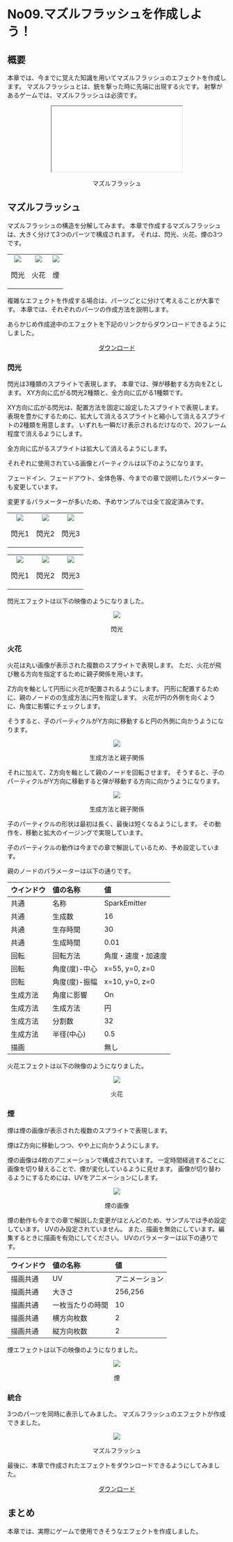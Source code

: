 ﻿# No09.マズルフラッシュを作成しよう！

<div class="main">

## 概要

本章では、今までに覚えた知識を用いてマズルフラッシュのエフェクトを作成します。
マズルフラッシュとは、銃を撃った時に先端に出現する火です。
射撃があるゲームでは、マズルフラッシュは必須です。

<div align="center">
<iframe src='../../Sample/viewer.html#09_02_Sample/09.efk'></iframe>
<p>マズルフラッシュ</p>
</div>

## マズルフラッシュ

マズルフラッシュの構造を分解してみます。
本章で作成するマズルフラッシュは、大きく分けて3つのパーツで構成されます。
それは、閃光、火花、煙の3つです。

<div align="center">
<table>
<tr>

<td>
<div align="center">
<img src="../../img/Tutorial/09/flash.png">
<p>閃光</p>
</div>
</td>

<td>
<div align="center">
<img src="../../img/Tutorial/09/spark.png">
<p>火花</p>
</div>
</td>

<td>
<div align="center">
<img src="../../img/Tutorial/09/smoke.png">
<p>煙</p>
</div>
</td>

</tr>
</table>
</div>

複雑なエフェクトを作成する場合は、パーツごとに分けて考えることが大事です。
本章では、それぞれのパーツの作成方法を説明します。

あらかじめ作成途中のエフェクトを下記のリンクからダウンロードできるようにしました。

<div align="center">
<a href = "../../Sample/09_01_Sample.zip">ダウンロード</a>
</div>

### 閃光

閃光は3種類のスプライトで表現します。
本章では、弾が移動する方向をZとします。
XY方向に広がる閃光2種類と、全方向に広がる1種類です。

XY方向に広がる閃光は、配置方法を固定に設定したスプライトで表現します。
表現を豊かにするために、拡大して消えるスプライトと縮小して消えるスプライトの2種類を用意します。
いずれも一瞬だけ表示されるだけなので、20フレーム程度で消えるようにします。

全方向に広がるスプライトは拡大して消えるようにします。

それぞれに使用されている画像とパーティクルは以下のようになります。

フェードイン、フェードアウト、全体色等、今までの章で説明したパラメーターも変更しています。

変更するパラメーターが多いため、予めサンプルでは全て設定済みです。

<div align="center">
<table>
<tr>

<td>
<div align="center">
<img src="../../img/Tutorial/09/flash1.png">
<p>閃光1</p>
</div>
</td>

<td>
<div align="center">
<img src="../../img/Tutorial/09/flash2.png">
<p>閃光2</p>
</div>
</td>

<td>
<div align="center">
<img src="../../img/Tutorial/09/flash3.png">
<p>閃光3</p>
</div>
</td>

</tr>
</table>
</div>

<div align="center">
<table>
<tr>

<td>
<div align="center">
<img src="../../img/Tutorial/09/flash1_image.png">
<p>閃光1</p>
</div>
</td>

<td>
<div align="center">
<img src="../../img/Tutorial/09/flash2_image.png">
<p>閃光2</p>
</div>
</td>

<td>
<div align="center">
<img src="../../img/Tutorial/09/flash3_image.png">
<p>閃光3</p>
</div>
</td>

</tr>
</table>
</div>

閃光エフェクトは以下の映像のようになりました。

<div align="center">
<img src="../../img/Tutorial/09/flash.gif">
<p>閃光</p>
</div>

### 火花

火花は丸い画像が表示された複数のスプライトで表現します。
ただ、火花が飛び散る方向を指定するために親子関係を用います。

Z方向を軸として円形に火花が配置されるようにします。
円形に配置するために、親のノードのの生成方法に円を指定します。
火花が円の外側を向くように、角度に影響にチェックします。

そうすると、子のパーティクルがY方向に移動すると円の外側に向かうようになります。

<div align="center">
<img src="../../img/Tutorial/09/parent.png">
<p>生成方法と親子関係</p>
</div>

それに加えて、Z方向を軸として親のノードを回転させます。
そうすると、子のパーティクルがY方向に移動すると弾が移動する方向に向かうようになります。

<div align="center">
<img src="../../img/Tutorial/09/rotatedParent.png">
<p>生成方法と親子関係</p>
</div>

子のパーティクルの形状は最初は長く、最後は短くなるようにします。
その動作を、移動と拡大のイージングで実現しています。

子のパーティクルの動作は今までの章で解説しているため、予め設定しています。

親のノードのパラメーターは以下の通りです。

|ウインドウ|値の名称|値|
|:----|:----|:----|
|共通|名称|SparkEmitter|
|共通|生成数|16|
|共通|生存時間|30|
|共通|生成時間|0.01|
|回転|回転方法|角度・速度・加速度|
|回転|角度(度)-中心|x=55, y=0, z=0|
|回転|角度(度)-振幅|x=10, y=0, z=0|
|生成方法|角度に影響|On|
|生成方法|生成方法|円|
|生成方法|分割数|32|
|生成方法|半径(中心)|0.5|
|描画||無し|

火花エフェクトは以下の映像のようになりました。

<div align="center">
<img src="../../img/Tutorial/09/spark.gif">
<p>火花</p>
</div>

### 煙

煙は煙の画像が表示された複数のスプライトで表現します。

煙はZ方向に移動しつつ、やや上に向かうようにします。

煙の画像は4枚のアニメーションで構成されています。
一定時間経過するごとに画像を切り替えることで、煙が変化しているように見せます。
画像が切り替わるようにするためには、UVをアニメーションにします。

<div align="center">
<img src="../../img/Tutorial/09/smoke_image.png">
<p>煙の画像</p>
</div>

煙の動作も今までの章で解説した変更がほとんどのため、サンプルでは予め設定しています。
UVのみ設定されていません。
また、描画を無効にしています。編集するときに描画を有効にしてください。
UVのパラメーターは以下の通りです。

|ウインドウ|値の名称|値|
|:----|:----|:----|
|描画共通|UV|アニメーション|
|描画共通|大きさ|256,256|
|描画共通|一枚当たりの時間|10|
|描画共通|横方向枚数|2|
|描画共通|縦方向枚数|2|

煙エフェクトは以下の映像のようになりました。

<div align="center">
<img src="../../img/Tutorial/09/smoke.gif">
<p>煙</p>
</div>

### 統合

3つのパーツを同時に表示してみました。
マズルフラッシュのエフェクトが作成できました。

<div align="center">
<img src="../../img/Tutorial/09/completed.gif">
<p>マズルフラッシュ</p>
</div>

最後に、本章で作成されたエフェクトをダウンロードできるようにしてみました。

<div align="center">
<a href = "../../Sample/09_02_Sample.zip">ダウンロード</a>
</div>

## まとめ

本章では、実際にゲームで使用できそうなエフェクトを作成しました。 

</div>